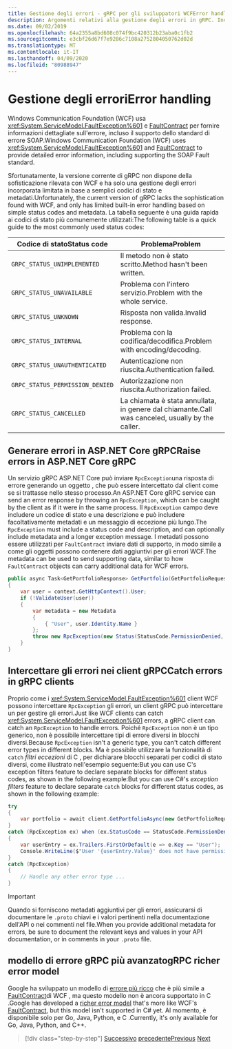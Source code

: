 ```yaml
---
title: Gestione degli errori - gRPC per gli sviluppatori WCFError handling - gRPC for WCF Developers
description: Argomenti relativi alla gestione degli errori in gRPC. Include una tabella dei codici di stato più comunemente utilizzati.
ms.date: 09/02/2019
ms.openlocfilehash: 64a2355a8bd608c074f9bc420312b23aba0c1fb2
ms.sourcegitcommit: e3cbf26d67f7e9286c7108a2752804050762d02d
ms.translationtype: MT
ms.contentlocale: it-IT
ms.lasthandoff: 04/09/2020
ms.locfileid: "80988947"
---
```

# <a name="error-handling"></a><span data-ttu-id="47575-104">Gestione degli errori</span><span class="sxs-lookup"><span data-stu-id="47575-104">Error handling</span></span>

<span data-ttu-id="47575-105">Windows Communication Foundation (WCF) usa <xref:System.ServiceModel.FaultException%601> e [FaultContract](xref:System.ServiceModel.FaultContractAttribute) per fornire informazioni dettagliate sull'errore, incluso il supporto dello standard di errore SOAP.</span><span class="sxs-lookup"><span data-stu-id="47575-105">Windows Communication Foundation (WCF) uses <xref:System.ServiceModel.FaultException%601> and [FaultContract](xref:System.ServiceModel.FaultContractAttribute) to provide detailed error information, including supporting the SOAP Fault standard.</span></span>

<span data-ttu-id="47575-106">Sfortunatamente, la versione corrente di gRPC non dispone della sofisticazione rilevata con WCF e ha solo una gestione degli errori incorporata limitata in base a semplici codici di stato e metadati.</span><span class="sxs-lookup"><span data-stu-id="47575-106">Unfortunately, the current version of gRPC lacks the sophistication found with WCF, and only has limited built-in error handling based on simple status codes and metadata.</span></span> <span data-ttu-id="47575-107">La tabella seguente è una guida rapida ai codici di stato più comunemente utilizzati:</span><span class="sxs-lookup"><span data-stu-id="47575-107">The following table is a quick guide to the most commonly used status codes:</span></span>

| <span data-ttu-id="47575-108">Codice di stato</span><span class="sxs-lookup"><span data-stu-id="47575-108">Status code</span></span> | <span data-ttu-id="47575-109">Problema</span><span class="sxs-lookup"><span data-stu-id="47575-109">Problem</span></span> |
| ----------- | ------- |
| `GRPC_STATUS_UNIMPLEMENTED` | <span data-ttu-id="47575-110">Il metodo non è stato scritto.</span><span class="sxs-lookup"><span data-stu-id="47575-110">Method hasn't been written.</span></span> |
| `GRPC_STATUS_UNAVAILABLE` | <span data-ttu-id="47575-111">Problema con l'intero servizio.</span><span class="sxs-lookup"><span data-stu-id="47575-111">Problem with the whole service.</span></span> |
| `GRPC_STATUS_UNKNOWN` | <span data-ttu-id="47575-112">Risposta non valida.</span><span class="sxs-lookup"><span data-stu-id="47575-112">Invalid response.</span></span> |
| `GRPC_STATUS_INTERNAL` | <span data-ttu-id="47575-113">Problema con la codifica/decodifica.</span><span class="sxs-lookup"><span data-stu-id="47575-113">Problem with encoding/decoding.</span></span> |
| `GRPC_STATUS_UNAUTHENTICATED` | <span data-ttu-id="47575-114">Autenticazione non riuscita.</span><span class="sxs-lookup"><span data-stu-id="47575-114">Authentication failed.</span></span> |
| `GRPC_STATUS_PERMISSION_DENIED` | <span data-ttu-id="47575-115">Autorizzazione non riuscita.</span><span class="sxs-lookup"><span data-stu-id="47575-115">Authorization failed.</span></span> |
| `GRPC_STATUS_CANCELLED` | <span data-ttu-id="47575-116">La chiamata è stata annullata, in genere dal chiamante.</span><span class="sxs-lookup"><span data-stu-id="47575-116">Call was canceled, usually by the caller.</span></span> |

## <a name="raise-errors-in-aspnet-core-grpc"></a><span data-ttu-id="47575-117">Generare errori in ASP.NET Core gRPC</span><span class="sxs-lookup"><span data-stu-id="47575-117">Raise errors in ASP.NET Core gRPC</span></span>

<span data-ttu-id="47575-118">Un servizio gRPC ASP.NET Core può inviare `RpcException`una risposta di errore generando un oggetto , che può essere intercettato dal client come se si trattasse nello stesso processo.</span><span class="sxs-lookup"><span data-stu-id="47575-118">An ASP.NET Core gRPC service can send an error response by throwing an `RpcException`, which can be caught by the client as if it were in the same process.</span></span> <span data-ttu-id="47575-119">Il `RpcException` campo deve includere un codice di stato e una descrizione e può includere facoltativamente metadati e un messaggio di eccezione più lungo.</span><span class="sxs-lookup"><span data-stu-id="47575-119">The `RpcException` must include a status code and description, and can optionally include metadata and a longer exception message.</span></span> <span data-ttu-id="47575-120">I metadati possono essere utilizzati per `FaultContract` inviare dati di supporto, in modo simile a come gli oggetti possono contenere dati aggiuntivi per gli errori WCF.</span><span class="sxs-lookup"><span data-stu-id="47575-120">The metadata can be used to send supporting data, similar to how `FaultContract` objects can carry additional data for WCF errors.</span></span>

```csharp
public async Task<GetPortfolioResponse> GetPortfolio(GetPortfolioRequest request, ServerCallContext context)
{
    var user = context.GetHttpContext().User;
    if (!ValidateUser(user))
    {
        var metadata = new Metadata
        {
            { "User", user.Identity.Name }
        };
        throw new RpcException(new Status(StatusCode.PermissionDenied, "Permission denied"), metadata);
    }
}
```

## <a name="catch-errors-in-grpc-clients"></a><span data-ttu-id="47575-121">Intercettare gli errori nei client gRPC</span><span class="sxs-lookup"><span data-stu-id="47575-121">Catch errors in gRPC clients</span></span>

<span data-ttu-id="47575-122">Proprio come i <xref:System.ServiceModel.FaultException%601> client WCF possono intercettare `RpcException` gli errori, un client gRPC può intercettare un per gestire gli errori.</span><span class="sxs-lookup"><span data-stu-id="47575-122">Just like WCF clients can catch <xref:System.ServiceModel.FaultException%601> errors, a gRPC client can catch an `RpcException` to handle errors.</span></span> <span data-ttu-id="47575-123">Poiché `RpcException` non è un tipo generico, non è possibile intercettare tipi di errore diversi in blocchi diversi.</span><span class="sxs-lookup"><span data-stu-id="47575-123">Because `RpcException` isn't a generic type, you can't catch different error types in different blocks.</span></span> <span data-ttu-id="47575-124">Ma è possibile utilizzare la funzionalità di `catch` *filtri eccezioni* di C , per dichiarare blocchi separati per codici di stato diversi, come illustrato nell'esempio seguente:But you can use C's exception filters feature to declare separate blocks for different status codes, as shown in the following example:</span><span class="sxs-lookup"><span data-stu-id="47575-124">But you can use C#'s *exception filters* feature to declare separate `catch` blocks for different status codes, as shown in the following example:</span></span>

```csharp
try
{
    var portfolio = await client.GetPortfolioAsync(new GetPortfolioRequest { Id = id });
}
catch (RpcException ex) when (ex.StatusCode == StatusCode.PermissionDenied)
{
    var userEntry = ex.Trailers.FirstOrDefault(e => e.Key == "User");
    Console.WriteLine($"User '{userEntry.Value}' does not have permission to view this portfolio.");
}
catch (RpcException)
{
    // Handle any other error type ...
}
```

> [!IMPORTANT]
> <span data-ttu-id="47575-125">Quando si forniscono metadati aggiuntivi per gli errori, assicurarsi di documentare le `.proto` chiavi e i valori pertinenti nella documentazione dell'API o nei commenti nel file.</span><span class="sxs-lookup"><span data-stu-id="47575-125">When you provide additional metadata for errors, be sure to document the relevant keys and values in your API documentation, or in comments in your `.proto` file.</span></span>

## <a name="grpc-richer-error-model"></a><span data-ttu-id="47575-126">modello di errore gRPC più avanzato</span><span class="sxs-lookup"><span data-stu-id="47575-126">gRPC richer error model</span></span>

<span data-ttu-id="47575-127">Google ha sviluppato un modello di [errore più ricco](https://cloud.google.com/apis/design/errors#error_model) che è più simile a [FaultContract](xref:System.ServiceModel.FaultContractAttribute)di WCF , ma questo modello non è ancora supportato in C .</span><span class="sxs-lookup"><span data-stu-id="47575-127">Google has developed a [richer error model](https://cloud.google.com/apis/design/errors#error_model) that's more like WCF's [FaultContract](xref:System.ServiceModel.FaultContractAttribute), but this model isn't supported in C# yet.</span></span> <span data-ttu-id="47575-128">Al momento, è disponibile solo per Go, Java, Python, e C .</span><span class="sxs-lookup"><span data-stu-id="47575-128">Currently, it's only available for Go, Java, Python, and C++.</span></span>

>[!div class="step-by-step"]
><span data-ttu-id="47575-129">[Successivo](metadata.md)
>[precedente](ws-protocols.md)</span><span class="sxs-lookup"><span data-stu-id="47575-129">[Previous](metadata.md)
[Next](ws-protocols.md)</span></span>
